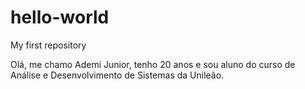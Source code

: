 # hello-world
My first repository

Olá, me chamo Ademi Junior, tenho 20 anos e sou aluno do curso de Análise e Desenvolvimento de Sistemas da Unileão.
